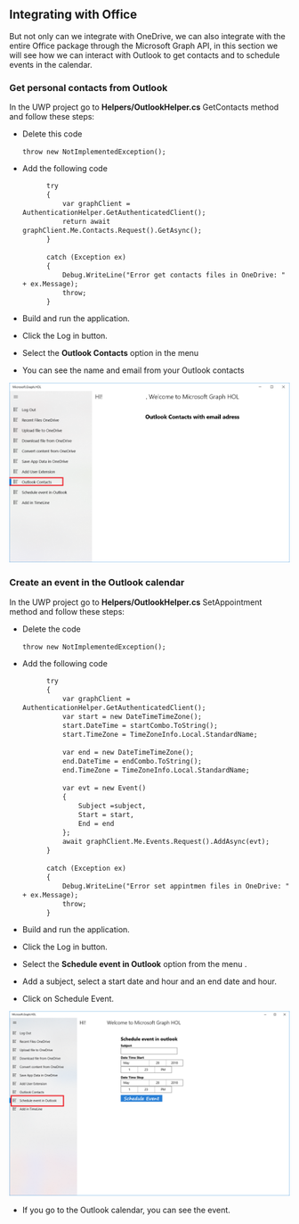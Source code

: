 ## Integrating with Office

But not only can we integrate with OneDrive, we can also integrate with the entire Office package through the Microsoft Graph API, in this section we will see how we can interact with Outlook to get contacts and to schedule events in the calendar.

### Get personal contacts from Outlook

In the UWP project go to **Helpers/OutlookHelper.cs** GetContacts method and follow these steps:

- Delete this code

	`throw new NotImplementedException();`

- Add the following code

            try
            {
                var graphClient = AuthenticationHelper.GetAuthenticatedClient();
                return await graphClient.Me.Contacts.Request().GetAsync();
            }

            catch (Exception ex)
            {
                Debug.WriteLine("Error get contacts files in OneDrive: " + ex.Message);
                throw;
            }

- Build and run the application.

- Click the Log in button.

- Select the **Outlook Contacts** option in the menu

- You can see the name and email from your Outlook contacts

![alt text](../media/OutlookContacts.png) 

### Create an event in the Outlook calendar 

In the UWP project go to **Helpers/OutlookHelper.cs** SetAppointment method and follow these steps:

- Delete the code

	`throw new NotImplementedException();`

- Add the following code

            try
            {
                var graphClient = AuthenticationHelper.GetAuthenticatedClient();
                var start = new DateTimeTimeZone();
                start.DateTime = startCombo.ToString();
                start.TimeZone = TimeZoneInfo.Local.StandardName;

                var end = new DateTimeTimeZone();
                end.DateTime = endCombo.ToString();
                end.TimeZone = TimeZoneInfo.Local.StandardName;

                var evt = new Event()
                {
                    Subject =subject,
                    Start = start,
                    End = end
                };
                await graphClient.Me.Events.Request().AddAsync(evt);
            }

            catch (Exception ex)
            {
                Debug.WriteLine("Error set appintmen files in OneDrive: " + ex.Message);
                throw;
            }


- Build and run the application.

- Click the Log in button.

- Select the **Schedule event in Outlook** option from the menu
.
- Add a subject, select a start date and hour and an end date and hour.

- Click on Schedule Event.

![alt text](../media/EventCalendar.png) 

- If you go to the Outlook calendar, you can see the event.